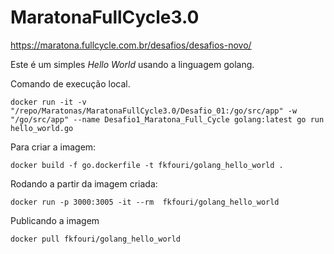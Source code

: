 # MaratonaFullCycle3.0
https://maratona.fullcycle.com.br/desafios/desafios-novo/

Este é um simples *Hello World* usando a linguagem golang.

Comando de execução local.

```docker run -it -v "/repo/Maratonas/MaratonaFullCycle3.0/Desafio_01:/go/src/app" -w "/go/src/app" --name Desafio1_Maratona_Full_Cycle golang:latest go run hello_world.go```


Para criar a imagem:

```docker build -f go.dockerfile -t fkfouri/golang_hello_world .```


Rodando a partir da imagem criada:


```docker run -p 3000:3005 -it --rm  fkfouri/golang_hello_world ```


Publicando a imagem

```docker pull fkfouri/golang_hello_world```